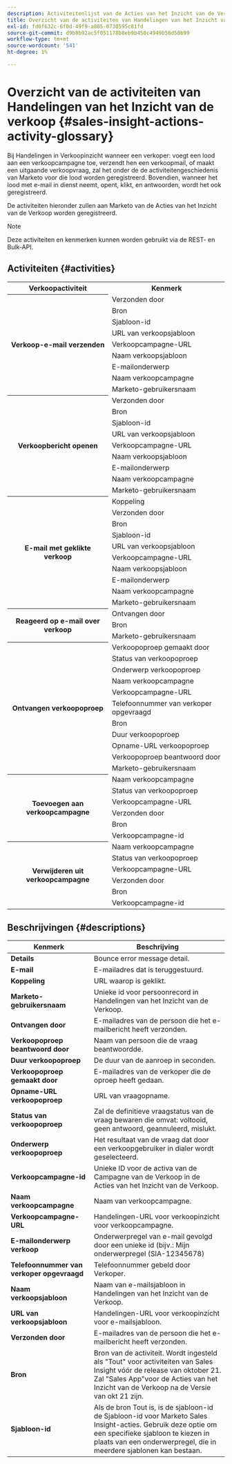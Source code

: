 ```yaml
---
description: Activiteitenlijst van de Acties van het Inzicht van de Verkoop - de Documenten van Marketo - de Documentatie van het Product
title: Overzicht van de activiteiten van Handelingen van het Inzicht van de verkoop
exl-id: fd0f632c-6f0d-49f9-a805-0730595c81fd
source-git-commit: d9b8b92ac5f051178b8eb9b450c4949b56d50b99
workflow-type: tm+mt
source-wordcount: '541'
ht-degree: 1%

---
```


# Overzicht van de activiteiten van Handelingen van het Inzicht van de verkoop {#sales-insight-actions-activity-glossary}

Bij Handelingen in Verkoopinzicht wanneer een verkoper: voegt een lood aan een verkoopcampagne toe, verzendt hen een verkoopmail, of maakt een uitgaande verkoopvraag, zal het onder de de activiteitengeschiedenis van Marketo voor die lood worden geregistreerd. Bovendien, wanneer het lood met e-mail in dienst neemt, opent, klikt, en antwoorden, wordt het ook geregistreerd.

De activiteiten hieronder zullen aan Marketo van de Acties van het Inzicht van de Verkoop worden geregistreerd.

>[!NOTE]
>
>Deze activiteiten en kenmerken kunnen worden gebruikt via de REST- en Bulk-API.

## Activiteiten {#activities}

<table>
 <tr>
  <th>Verkoopactiviteit</th>
  <th>Kenmerk</th>
 </tr>
 <tr>
  <th rowspan="9">Verkoop-e-mail verzenden</th>
  <td>Verzonden door</td>
 </tr>
 <tr>
  <td>Bron</td>
 </tr>
 <tr>
  <td>Sjabloon-id</td>
 </tr>
 <tr>
  <td>URL van verkoopsjabloon</td>
 </tr>
 <tr>
  <td>Verkoopcampagne-URL</td>
 </tr>
 <tr>
  <td>Naam verkoopsjabloon</td>
 </tr>
 <tr>
  <td>E-mailonderwerp</td>
 </tr>
 <tr>
  <td>Naam verkoopcampagne</td>
 </tr>
 <tr>
  <td>Marketo-gebruikersnaam</td>
 </tr>
 <tr>
  <th rowspan="9">Verkoopbericht openen</th>
  <td>Verzonden door</td>
 </tr>
 <tr>
  <td>Bron</td>
 </tr>
 <tr>
  <td>Sjabloon-id</td>
 </tr>
 <tr>
  <td>URL van verkoopsjabloon</td>
 </tr>
 <tr>
  <td>Verkoopcampagne-URL</td>
 </tr>
 <tr>
  <td>Naam verkoopsjabloon</td>
 </tr>
 <tr>
  <td>E-mailonderwerp</td>
 </tr>
 <tr>
  <td>Naam verkoopcampagne</td>
 </tr>
 <tr>
  <td>Marketo-gebruikersnaam</td>
 </tr>
 <tr>
  <th rowspan="10">E-mail met geklikte verkoop</th>
  <td>Koppeling</td>
 </tr>
 <tr>
  <td>Verzonden door</td>
 </tr>
 <tr>
  <td>Bron</td>
 </tr>
 <tr>
  <td>Sjabloon-id</td>
 </tr>
 <tr>
  <td>URL van verkoopsjabloon</td>
 </tr>
 <tr>
  <td>Verkoopcampagne-URL</td>
 </tr>
 <tr>
  <td>Naam verkoopsjabloon</td>
 </tr>
 <tr>
  <td>E-mailonderwerp</td>
 </tr>
 <tr>
  <td>Naam verkoopcampagne</td>
 </tr>
 <tr>
  <td>Marketo-gebruikersnaam</td>
 </tr>
<tr>
  <th rowspan="3">Reageerd op e-mail over verkoop</th>
  <td>Ontvangen door</td>
 </tr>
 <tr>
  <td>Bron</td>
 </tr>
 <tr>
  <td>Marketo-gebruikersnaam</td>
 </tr>
 <tr>
  <th rowspan="11">Ontvangen verkoopoproep</th>
  <td>Verkoopoproep gemaakt door</td>
 </tr>
 <tr>
  <td>Status van verkoopoproep</td>
 </tr>
 <tr>
  <td>Onderwerp verkoopoproep</td>
 </tr>
 <tr>
  <td>Naam verkoopcampagne</td>
 </tr>
 <tr>
  <td>Verkoopcampagne-URL</td>
 </tr>
 <tr>
  <td>Telefoonnummer van verkoper opgevraagd</td>
 </tr>
 <tr>
  <td>Bron</td>
 </tr>
 <tr>
  <td>Duur verkoopoproep</td>
 </tr>
 <tr>
  <td>Opname-URL verkoopoproep</td>
 </tr>
  <tr>
  <td>Verkoopoproep beantwoord door</td>
 </tr>
 <tr>
  <td>Marketo-gebruikersnaam</td>
 </tr>
 <tr>
  <th rowspan="6">Toevoegen aan verkoopcampagne</th>
  <td>Naam verkoopcampagne</td>
 </tr>
 <tr>
  <td>Status van verkoopoproep</td>
 </tr>
 <tr>
  <td>Verkoopcampagne-URL</td>
 </tr>
 <tr>
  <td>Verzonden door</td>
 </tr>
 <tr>
  <td>Bron</td>
 </tr>
 <tr>
  <td>Verkoopcampagne-id</td>
 </tr>
 <tr>
  <th rowspan="6">Verwijderen uit verkoopcampagne</th>
  <td>Naam verkoopcampagne</td>
 </tr>
 <tr>
  <td>Status van verkoopoproep</td>
 </tr>
 <tr>
  <td>Verkoopcampagne-URL</td>
 </tr>
 <tr>
  <td>Verzonden door</td>
 </tr>
 <tr>
  <td>Bron</td>
 </tr>
 <tr>
  <td>Verkoopcampagne-id</td>
 </tr>
</table>

## Beschrijvingen {#descriptions}

<table> 
 <tr>
  <th>Kenmerk</th>
  <th>Beschrijving</th>
 </tr>
 <tbody> 
 <tr> 
   <td><strong>Details</strong></td> 
   <td>Bounce error message detail.</td> 
  </tr> 
  <tr> 
   <td><strong>E-mail</strong></td> 
   <td>E-mailadres dat is teruggestuurd.</td> 
  </tr> 
  <tr> 
   <td><strong>Koppeling</strong></td> 
   <td>URL waarop is geklikt.</td> 
  </tr> 
  <tr> 
   <td><strong>Marketo-gebruikersnaam</strong></td> 
   <td>Unieke id voor persoonrecord in Handelingen van het Inzicht van de Verkoop.</td> 
  </tr> 
  <tr> 
   <td><strong>Ontvangen door</strong></td> 
   <td>E-mailadres van de persoon die het e-mailbericht heeft verzonden.</td> 
  </tr>
  <tr> 
   <td><strong>Verkoopoproep beantwoord door</strong></td> 
   <td>Naam van persoon die de vraag beantwoordde.</td> 
  </tr>
  <tr> 
   <td><strong>Duur verkoopoproep</strong></td> 
   <td>De duur van de aanroep in seconden.</td> 
  </tr>
  <tr> 
   <td><strong>Verkoopoproep gemaakt door</strong></td> 
   <td>E-mailadres van de verkoper die de oproep heeft gedaan.</td> 
  </tr>
  <tr> 
   <td><strong>Opname-URL verkoopoproep</strong></td> 
   <td>URL van vraagopname.</td> 
  </tr>
  <tr> 
   <td><strong>Status van verkoopoproep</strong></td> 
   <td>Zal de definitieve vraagstatus van de vraag bewaren die omvat: voltooid, geen antwoord, geannuleerd, mislukt.</td> 
  </tr>
  <tr> 
   <td><strong>Onderwerp verkoopoproep</strong></td> 
   <td>Het resultaat van de vraag dat door een verkoopgebruiker in dialer wordt geselecteerd.</td> 
  </tr>
  <tr> 
   <td><strong>Verkoopcampagne-id</strong></td> 
   <td>Unieke ID voor de activa van de Campagne van de Verkoop in de Acties van het Inzicht van de Verkoop.</td> 
  </tr>
  <tr> 
   <td><strong>Naam verkoopcampagne</strong></td> 
   <td>Naam van verkoopcampagne.</td> 
  </tr>
  <tr> 
   <td><strong>Verkoopcampagne-URL</strong></td> 
   <td>Handelingen-URL voor verkoopinzicht voor verkoopcampagne.</td> 
  </tr>
  <tr> 
   <td><strong>E-mailonderwerp verkoop</strong></td> 
   <td>Onderwerpregel van e-mail gevolgd door een unieke id (bijv.: Mijn onderwerpregel (SIA-12345678)</td> 
  </tr>
  <tr> 
   <td><strong>Telefoonnummer van verkoper opgevraagd</strong></td> 
   <td>Telefoonnummer gebeld door Verkoper.</td> 
  </tr>
  <tr> 
   <td><strong>Naam verkoopsjabloon</strong></td> 
   <td>Naam van e-mailsjabloon in Handelingen van het Inzicht van de Verkoop.</td> 
  </tr>
  <tr> 
   <td><strong>URL van verkoopsjabloon</strong></td> 
   <td>Handelingen-URL voor verkoopinzicht voor e-mailsjabloon.</td> 
  </tr>
  <tr> 
   <td><strong>Verzonden door</strong></td>
   <td>E-mailadres van de persoon die het e-mailbericht heeft verzonden.</td> 
  </tr> 
  <tr> 
   <td><strong>Bron</strong></td> 
   <td>Bron van de activiteit. Wordt ingesteld als "Tout" voor activiteiten van Sales Insight vóór de release van oktober 21. Zal "Sales App"voor de Acties van het Inzicht van de Verkoop na de Versie van okt 21 zijn.</td>
  </tr> 
  <tr> 
   <td><strong>Sjabloon-id</strong></td> 
   <td>Als de bron Tout is, is de sjabloon-id de Sjabloon-id voor Marketo Sales Insight-acties. Gebruik deze optie om een specifieke sjabloon te kiezen in plaats van een onderwerpregel, die in meerdere sjablonen kan bestaan.
</td> 
  </tr> 
 </tbody> 
</table>
